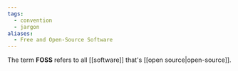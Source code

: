 ```yaml
---
tags:
  - convention
  - jargon
aliases:
  - Free and Open-Source Software
---
```

The term **FOSS** refers to all [[software]] that's [[open source|open-source]].
